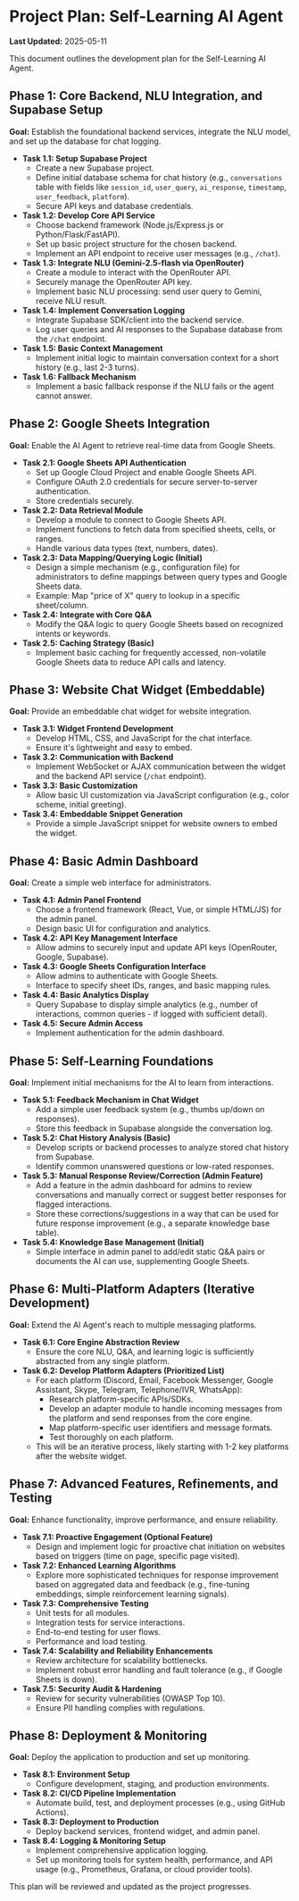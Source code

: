 # Project Plan: Self-Learning AI Agent

**Last Updated:** 2025-05-11

This document outlines the development plan for the Self-Learning AI Agent.

## Phase 1: Core Backend, NLU Integration, and Supabase Setup

**Goal:** Establish the foundational backend services, integrate the NLU model, and set up the database for chat logging.

- **Task 1.1: Setup Supabase Project**
    - Create a new Supabase project.
    - Define initial database schema for chat history (e.g., `conversations` table with fields like `session_id`, `user_query`, `ai_response`, `timestamp`, `user_feedback`, `platform`).
    - Secure API keys and database credentials.
- **Task 1.2: Develop Core API Service**
    - Choose backend framework (Node.js/Express.js or Python/Flask/FastAPI).
    - Set up basic project structure for the chosen backend.
    - Implement an API endpoint to receive user messages (e.g., `/chat`).
- **Task 1.3: Integrate NLU (Gemini-2.5-flash via OpenRouter)**
    - Create a module to interact with the OpenRouter API.
    - Securely manage the OpenRouter API key.
    - Implement basic NLU processing: send user query to Gemini, receive NLU result.
- **Task 1.4: Implement Conversation Logging**
    - Integrate Supabase SDK/client into the backend service.
    - Log user queries and AI responses to the Supabase database from the `/chat` endpoint.
- **Task 1.5: Basic Context Management**
    - Implement initial logic to maintain conversation context for a short history (e.g., last 2-3 turns).
- **Task 1.6: Fallback Mechanism**
    - Implement a basic fallback response if the NLU fails or the agent cannot answer.

## Phase 2: Google Sheets Integration

**Goal:** Enable the AI Agent to retrieve real-time data from Google Sheets.

- **Task 2.1: Google Sheets API Authentication**
    - Set up Google Cloud Project and enable Google Sheets API.
    - Configure OAuth 2.0 credentials for secure server-to-server authentication.
    - Store credentials securely.
- **Task 2.2: Data Retrieval Module**
    - Develop a module to connect to Google Sheets API.
    - Implement functions to fetch data from specified sheets, cells, or ranges.
    - Handle various data types (text, numbers, dates).
- **Task 2.3: Data Mapping/Querying Logic (Initial)**
    - Design a simple mechanism (e.g., configuration file) for administrators to define mappings between query types and Google Sheets data.
    - Example: Map "price of X" query to lookup in a specific sheet/column.
- **Task 2.4: Integrate with Core Q&A**
    - Modify the Q&A logic to query Google Sheets based on recognized intents or keywords.
- **Task 2.5: Caching Strategy (Basic)**
    - Implement basic caching for frequently accessed, non-volatile Google Sheets data to reduce API calls and latency.

## Phase 3: Website Chat Widget (Embeddable)

**Goal:** Provide an embeddable chat widget for website integration.

- **Task 3.1: Widget Frontend Development**
    - Develop HTML, CSS, and JavaScript for the chat interface.
    - Ensure it's lightweight and easy to embed.
- **Task 3.2: Communication with Backend**
    - Implement WebSocket or AJAX communication between the widget and the backend API service (`/chat` endpoint).
- **Task 3.3: Basic Customization**
    - Allow basic UI customization via JavaScript configuration (e.g., color scheme, initial greeting).
- **Task 3.4: Embeddable Snippet Generation**
    - Provide a simple JavaScript snippet for website owners to embed the widget.

## Phase 4: Basic Admin Dashboard

**Goal:** Create a simple web interface for administrators.

- **Task 4.1: Admin Panel Frontend**
    - Choose a frontend framework (React, Vue, or simple HTML/JS) for the admin panel.
    - Design basic UI for configuration and analytics.
- **Task 4.2: API Key Management Interface**
    - Allow admins to securely input and update API keys (OpenRouter, Google, Supabase).
- **Task 4.3: Google Sheets Configuration Interface**
    - Allow admins to authenticate with Google Sheets.
    - Interface to specify sheet IDs, ranges, and basic mapping rules.
- **Task 4.4: Basic Analytics Display**
    - Query Supabase to display simple analytics (e.g., number of interactions, common queries - if logged with sufficient detail).
- **Task 4.5: Secure Admin Access**
    - Implement authentication for the admin dashboard.

## Phase 5: Self-Learning Foundations

**Goal:** Implement initial mechanisms for the AI to learn from interactions.

- **Task 5.1: Feedback Mechanism in Chat Widget**
    - Add a simple user feedback system (e.g., thumbs up/down on responses).
    - Store this feedback in Supabase alongside the conversation log.
- **Task 5.2: Chat History Analysis (Basic)**
    - Develop scripts or backend processes to analyze stored chat history from Supabase.
    - Identify common unanswered questions or low-rated responses.
- **Task 5.3: Manual Response Review/Correction (Admin Feature)**
    - Add a feature in the admin dashboard for admins to review conversations and manually correct or suggest better responses for flagged interactions.
    - Store these corrections/suggestions in a way that can be used for future response improvement (e.g., a separate knowledge base table).
- **Task 5.4: Knowledge Base Management (Initial)**
    - Simple interface in admin panel to add/edit static Q&A pairs or documents the AI can use, supplementing Google Sheets.

## Phase 6: Multi-Platform Adapters (Iterative Development)

**Goal:** Extend the AI Agent's reach to multiple messaging platforms.

- **Task 6.1: Core Engine Abstraction Review**
    - Ensure the core NLU, Q&A, and learning logic is sufficiently abstracted from any single platform.
- **Task 6.2: Develop Platform Adapters (Prioritized List)**
    - For each platform (Discord, Email, Facebook Messenger, Google Assistant, Skype, Telegram, Telephone/IVR, WhatsApp):
        - Research platform-specific APIs/SDKs.
        - Develop an adapter module to handle incoming messages from the platform and send responses from the core engine.
        - Map platform-specific user identifiers and message formats.
        - Test thoroughly on each platform.
    - This will be an iterative process, likely starting with 1-2 key platforms after the website widget.

## Phase 7: Advanced Features, Refinements, and Testing

**Goal:** Enhance functionality, improve performance, and ensure reliability.

- **Task 7.1: Proactive Engagement (Optional Feature)**
    - Design and implement logic for proactive chat initiation on websites based on triggers (time on page, specific page visited).
- **Task 7.2: Enhanced Learning Algorithms**
    - Explore more sophisticated techniques for response improvement based on aggregated data and feedback (e.g., fine-tuning embeddings, simple reinforcement learning signals).
- **Task 7.3: Comprehensive Testing**
    - Unit tests for all modules.
    - Integration tests for service interactions.
    - End-to-end testing for user flows.
    - Performance and load testing.
- **Task 7.4: Scalability and Reliability Enhancements**
    - Review architecture for scalability bottlenecks.
    - Implement robust error handling and fault tolerance (e.g., if Google Sheets is down).
- **Task 7.5: Security Audit & Hardening**
    - Review for security vulnerabilities (OWASP Top 10).
    - Ensure PII handling complies with regulations.

## Phase 8: Deployment & Monitoring

**Goal:** Deploy the application to production and set up monitoring.

- **Task 8.1: Environment Setup**
    - Configure development, staging, and production environments.
- **Task 8.2: CI/CD Pipeline Implementation**
    - Automate build, test, and deployment processes (e.g., using GitHub Actions).
- **Task 8.3: Deployment to Production**
    - Deploy backend services, frontend widget, and admin panel.
- **Task 8.4: Logging & Monitoring Setup**
    - Implement comprehensive application logging.
    - Set up monitoring tools for system health, performance, and API usage (e.g., Prometheus, Grafana, or cloud provider tools).

This plan will be reviewed and updated as the project progresses.

